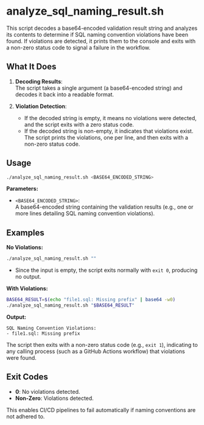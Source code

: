 # analyze_sql_naming_result.sh

This script decodes a base64-encoded validation result string and analyzes its contents to determine if SQL naming convention violations have been found. If violations are detected, it prints them to the console and exits with a non-zero status code to signal a failure in the workflow.

## What It Does

1. **Decoding Results**:  
   The script takes a single argument (a base64-encoded string) and decodes it back into a readable format.

2. **Violation Detection**:  
   - If the decoded string is empty, it means no violations were detected, and the script exits with a zero status code.
   - If the decoded string is non-empty, it indicates that violations exist. The script prints the violations, one per line, and then exits with a non-zero status code.

## Usage

```bash
./analyze_sql_naming_result.sh <BASE64_ENCODED_STRING>
```

**Parameters:**

- `<BASE64_ENCODED_STRING>`:  
  A base64-encoded string containing the validation results (e.g., one or more lines detailing SQL naming convention violations).

## Examples

**No Violations:**

```bash
./analyze_sql_naming_result.sh ""
```

- Since the input is empty, the script exits normally with `exit 0`, producing no output.

**With Violations:**

```bash
BASE64_RESULT=$(echo "file1.sql: Missing prefix" | base64 -w0)
./analyze_sql_naming_result.sh "$BASE64_RESULT"
```

**Output:**
```
SQL Naming Convention Violations:
- file1.sql: Missing prefix
```

The script then exits with a non-zero status code (e.g., `exit 1`), indicating to any calling process (such as a GitHub Actions workflow) that violations were found.

## Exit Codes

- **0**: No violations detected.
- **Non-Zero**: Violations detected.

This enables CI/CD pipelines to fail automatically if naming conventions are not adhered to.